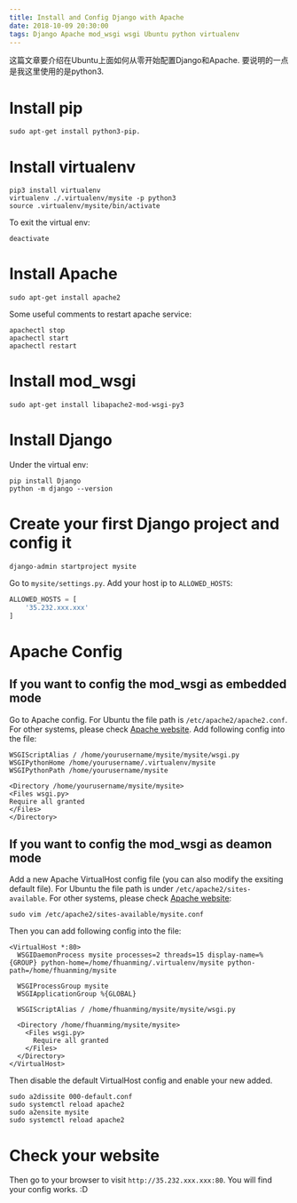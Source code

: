```yaml
---
title: Install and Config Django with Apache
date: 2018-10-09 20:30:00
tags: Django Apache mod_wsgi wsgi Ubuntu python virtualenv
---
```


这篇文章要介绍在Ubuntu上面如何从零开始配置Django和Apache. 要说明的一点是我这里使用的是python3.

<!-- more -->

# Install pip

```console
sudo apt-get install python3-pip.
```

# Install virtualenv

```console
pip3 install virtualenv
virtualenv ./.virtualenv/mysite -p python3
source .virtualenv/mysite/bin/activate
```

To exit the virtual env:

```console
deactivate
```

# Install Apache

```console
sudo apt-get install apache2
```

Some useful comments to restart apache service:

```console
apachectl stop
apachectl start
apachectl restart
```

# Install mod_wsgi

```console
sudo apt-get install libapache2-mod-wsgi-py3
```

# Install Django

Under the virtual env:

```console
pip install Django
python -m django --version
```

# Create your first Django project and config it

```console
django-admin startproject mysite
```

Go to `mysite/settings.py`. Add your host ip to `ALLOWED_HOSTS`:

```python
ALLOWED_HOSTS = [
    '35.232.xxx.xxx'
]
```

# Apache Config

## If you want to config the mod_wsgi as embedded mode  

Go to Apache config. For Ubuntu the file path is `/etc/apache2/apache2.conf`. For other systems, please check [Apache website](https://wiki.apache.org/httpd/DistrosDefaultLayout#Apache_httpd_2.4_default_layout_.28apache.org_source_package.29). Add following config into the file:

```config
WSGIScriptAlias / /home/yourusername/mysite/mysite/wsgi.py
WSGIPythonHome /home/yourusername/.virtualenv/mysite
WSGIPythonPath /home/yourusername/mysite

<Directory /home/yourusername/mysite/mysite>
<Files wsgi.py>
Require all granted
</Files>
</Directory>
```

## If you want to config the mod_wsgi as deamon mode

Add a new Apache VirtualHost config file (you can also modify the exsiting default file). For Ubuntu the file path is under `/etc/apache2/sites-available`. For other systems, please check [Apache website](https://wiki.apache.org/httpd/DistrosDefaultLayout#Apache_httpd_2.4_default_layout_.28apache.org_source_package.29):

```console
sudo vim /etc/apache2/sites-available/mysite.conf
```

Then you can add following config into the file:

```config
<VirtualHost *:80>
  WSGIDaemonProcess mysite processes=2 threads=15 display-name=%{GROUP} python-home=/home/fhuanming/.virtualenv/mysite python-path=/home/fhuanming/mysite

  WSGIProcessGroup mysite
  WSGIApplicationGroup %{GLOBAL}
  
  WSGIScriptAlias / /home/fhuanming/mysite/mysite/wsgi.py

  <Directory /home/fhuanming/mysite/mysite>
    <Files wsgi.py>
      Require all granted
    </Files>
  </Directory>
</VirtualHost>
```

Then disable the default VirtualHost config and enable your new added.

```console
sudo a2dissite 000-default.conf
sudo systemctl reload apache2
sudo a2ensite mysite
sudo systemctl reload apache2
```

# Check your website

Then go to your browser to visit `http://35.232.xxx.xxx:80`. You will find your config works. :D